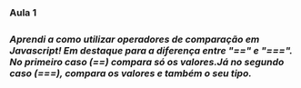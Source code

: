 <h3><b>Aula 1<b><h3>


<h5> Aprendi a como utilizar operadores de comparação em Javascript!
Em destaque para a diferença entre "==" e "===".
No primeiro caso (==) compara só os valores.Já no segundo caso (===), compara os valores e também o seu tipo.<h5>